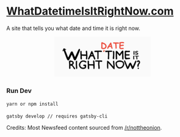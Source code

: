 # [WhatDatetimeIsItRightNow.com](https://whatdatetimeisitrightnow.com)
A site that tells you what date and time it is right now. 

<p align="center">
  <img width="50%" src="src/images/what-datetime-is-it-right-now.png">
</p>

### Run Dev
```
yarn or npm install

gatsby develop // requires gatsby-cli
```

Credits: Most Newsfeed content sourced from [/r/nottheonion](https://www.reddit.com/r/nottheonion/).